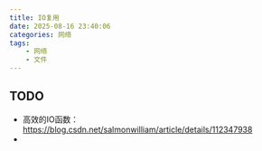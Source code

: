 ```yaml
---
title: IO复用
date: 2025-08-16 23:40:06
categories: 网络
tags:
    - 网络
    - 文件
---
```


## TODO

- 高效的IO函数：https://blog.csdn.net/salmonwilliam/article/details/112347938
- 
